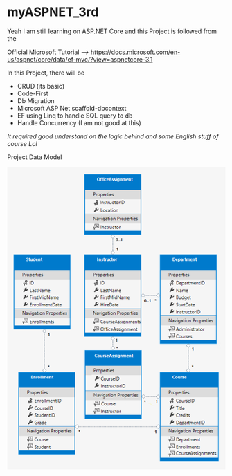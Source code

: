 # myASPNET_3rd

Yeah I am still learning on ASP.NET Core and this Project is followed from the 

Official Microsoft Tutorial --> https://docs.microsoft.com/en-us/aspnet/core/data/ef-mvc/?view=aspnetcore-3.1

In this Project, there will be 

- CRUD (its basic)
- Code-First 
- Db Migration
- Microsoft ASP Net scaffold-dbcontext
- EF using Linq to handle SQL query to db
- Handle Concurrency (I am not good at this)

*It required good understand on the logic behind and some English stuff of course Lol*

Project Data Model

![Diagram](/diagram.png)
